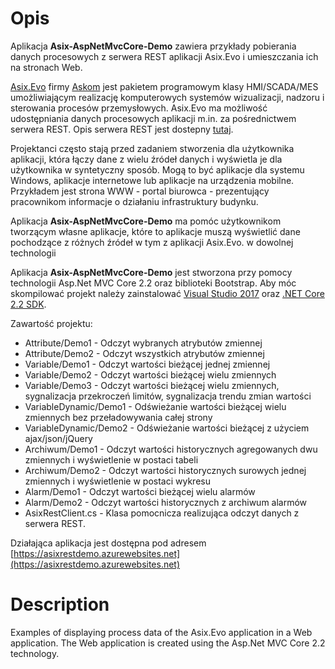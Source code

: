 ﻿# Opis
Aplikacja **Asix-AspNetMvcCore-Demo** zawiera przykłady pobierania danych procesowych z serwera REST aplikacji Asix.Evo i umieszczania ich na stronach Web. 

[Asix.Evo](https://www.asix.com.pl) firmy [Askom](https://www.askom.pl) jest pakietem programowym klasy HMI/SCADA/MES umożliwiającym realizację komputerowych systemów wizualizacji, nadzoru i sterowania procesów przemysłowych. Asix.Evo ma możliwość udostępniania danych procesowych aplikacji m.in. za pośrednictwem serwera REST. Opis serwera REST jest dostepny [tutaj](https://www.askom.pl/WebHelp/Asix_Evo_9/AsixConnect_HTML5/index.htm#t=Serwer_REST_pakietu_Asix_Evo%2FHistoria_alarmow.htm).

Projektanci często stają przed zadaniem stworzenia dla użytkownika aplikacji, która łączy dane z wielu źródeł danych i wyświetla je dla użytkownika w syntetyczny sposób. Mogą to być aplikacje dla systemu Windows, aplikacje internetowe lub aplikacje na urządzenia mobilne. Przykładem jest strona WWW - portal biurowca - prezentujący pracownikom informacje o działaniu infrastruktury budynku.

Aplikacja **Asix-AspNetMvcCore-Demo** ma pomóc użytkownikom tworzącym własne aplikacje, które to aplikacje muszą wyświetlić dane pochodzące z różnych źródeł w tym z aplikacji Asix.Evo. w dowolnej technologii

Aplikacja **Asix-AspNetMvcCore-Demo** jest stworzona przy pomocy technologii Asp.Net MVC Core 2.2 oraz biblioteki Bootstrap. Aby móc skompilować projekt należy zainstalować [Visual Studio 2017](https://visualstudio.microsoft.com/pl/downloads) oraz [.NET Core 2.2 SDK](https://dotnet.microsoft.com/download).


Zawartość projektu:
 * Attribute/Demo1 - Odczyt wybranych atrybutów zmiennej
 * Attribute/Demo2 - Odczyt wszystkich atrybutów  zmiennej
 * Variable/Demo1 - Odczyt wartości bieżącej jednej zmiennej
 * Variable/Demo2 - Odczyt wartości bieżącej wielu zmiennych
 * Variable/Demo3 - Odczyt wartości bieżącej wielu zmiennych, sygnalizacja przekroczeń limitów, sygnalizacja trendu zmian wartości
 * VariableDynamic/Demo1 - Odświeżanie wartości bieżącej wielu zmiennych bez przeładowywania całej strony
 * VariableDynamic/Demo2 - Odświeżanie wartości bieżącej z użyciem ajax/json/jQuery
 * Archiwum/Demo1 - Odczyt wartości historycznych agregowanych dwu zmiennych i wyświetlenie w postaci tabeli
 * Archiwum/Demo2 - Odczyt wartości historycznych surowych jednej zmiennych i wyświetlenie w postaci wykresu
 * Alarm/Demo1 - Odczyt wartości bieżącej wielu alarmów
 * Alarm/Demo2 - Odczyt wartości historycznych z archiwum alarmów
 * AsixRestClient.cs - Klasa pomocnicza realizująca odczyt danych z serwera REST.

Działająca aplikacja jest dostępna pod adresem [https://asixrestdemo.azurewebsites.net](https://asixrestdemo.azurewebsites.net)

# Description
Examples of displaying process data of the Asix.Evo application in a Web application.
The Web application is created using the Asp.Net MVC Core 2.2 technology.
